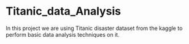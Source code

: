 # Titanic_data_Analysis

In this project we are using Titanic disaster dataset from the kaggle to perform basic data analysis techniques on it. 
